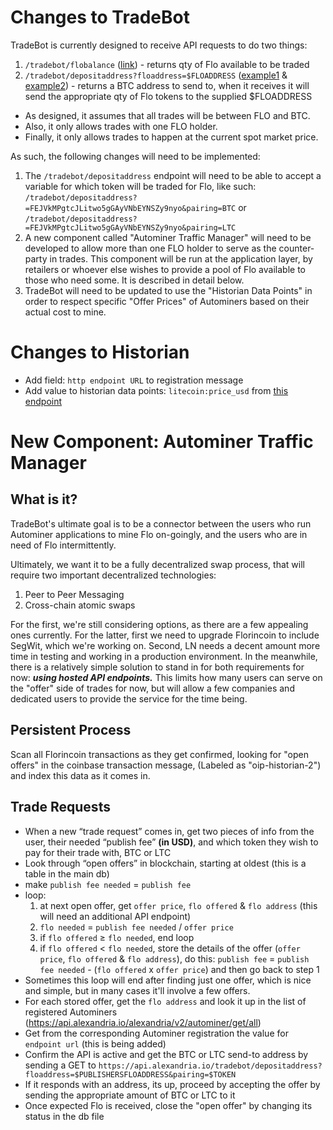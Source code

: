# Changes to TradeBot
TradeBot is currently designed to receive API requests to do two things:
1. `/tradebot/flobalance` ([link](https://api.alexandria.io/tradebot/flobalance)) - returns qty of Flo available to be traded
1. `/tradebot/depositaddress?floaddress=$FLOADDRESS` ([example1](https://api.alexandria.io/tradebot/depositaddress?floaddress=FEJVkMPgtcJLitwo5gGAyVNbEYNSZy9nyo) & [example2](https://api.alexandria.io/tradebot/depositaddress?floaddress=FEJVkMPgtcJLitwo5gGAyVNbEYNSZy9nyo&raw=True)) - returns a BTC address to send to, when it receives it will send the appropriate qty of Flo tokens to the supplied $FLOADDRESS

* As designed, it assumes that all trades will be between FLO and BTC.  
* Also, it only allows trades with one FLO holder.  
* Finally, it only allows trades to happen at the current spot market price.

As such, the following changes will need to be implemented:
1. The `/tradebot/depositaddress` endpoint will need to be able to accept a variable for which token will be traded for Flo, like such:  
  `/tradebot/depositaddress?=FEJVkMPgtcJLitwo5gGAyVNbEYNSZy9nyo&pairing=BTC` or  
  `/tradebot/depositaddress?=FEJVkMPgtcJLitwo5gGAyVNbEYNSZy9nyo&pairing=LTC`
1. A new component called "Autominer Traffic Manager" will need to be developed to allow more than one FLO holder to serve as the counter-party in trades. This component will be run at the application layer, by retailers or whoever else wishes to provide a pool of Flo available to those who need some. It is described in detail below.
1. TradeBot will need to be updated to use the "Historian Data Points" in order to respect specific "Offer Prices" of Autominers based on their actual cost to mine.

# Changes to Historian
* Add field: `http endpoint URL` to registration message
* Add value to historian data points: `litecoin:price_usd` from [this endpoint](https://api.coinmarketcap.com/v1/ticker/litecoin/)

# New Component: Autominer Traffic Manager
## What is it?
TradeBot's ultimate goal is to be a connector between the users who run Autominer applications to mine Flo on-goingly, and the users who are in need of Flo intermittently.

Ultimately, we want it to be a fully decentralized swap process, that will require two important decentralized technologies:  

1. Peer to Peer Messaging
1. Cross-chain atomic swaps

For the first, we're still considering options, as there are a few appealing ones currently. For the latter, first we need to upgrade Florincoin to include SegWit, which we're working on. Second, LN needs a decent amount more time in testing and working in a production environment. In the meanwhile, there is a relatively simple solution to stand in for both requirements for now: ***using hosted API endpoints.*** This limits how many users can serve on the "offer" side of trades for now, but will allow a few companies and dedicated users to provide the service for the time being.

## Persistent Process
Scan all Florincoin transactions as they get confirmed, looking for "open offers" in the coinbase transaction message, (Labeled as "oip-historian-2") and index this data as it comes in.  

## Trade Requests
* When a new “trade request” comes in, get two pieces of info from the user, their needed “publish fee” **(in USD)**, and which token they wish to pay for their trade with, BTC or LTC   
* Look through “open offers” in blockchain, starting at oldest (this is a table in the main db)
* make `publish fee needed` = `publish fee`
* loop:  
  1. at next open offer, get `offer price`, `flo offered` & `flo address` (this will need an additional API endpoint)  
  1. `flo needed` = `publish fee needed` / `offer price`
  1. if `flo offered` ≥ `flo needed`, end loop  
  1. if `flo offered` < `flo needed`, store the details of the offer (`offer price`, `flo offered` & `flo address`), do this: `publish fee` = `publish fee needed` - (`flo offered` x `offer price`)  and then go back to step 1 
* Sometimes this loop will end after finding just one offer, which is nice and simple, but in many cases it'll involve a few offers.
* For each stored offer, get the `flo address` and look it up in the list of registered Autominers (https://api.alexandria.io/alexandria/v2/autominer/get/all)
* Get from the corresponding Autominer registration the value for `endpoint url` (this is being added)
* Confirm the API is active and get the BTC or LTC send-to address by sending a GET to `https://api.alexandria.io/tradebot/depositaddress?floaddress=$PUBLISHERSFLOADDRESS&pairing=$TOKEN`
* If it responds with an address, its up, proceed by accepting the offer by sending the appropriate amount of BTC or LTC to it
* Once expected Flo is received, close the "open offer" by changing its status in the db file
